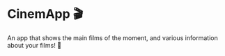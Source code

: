 # CinemApp :clapper: 

An app that shows the main films of the moment, and various information about your films! :movie_camera:

